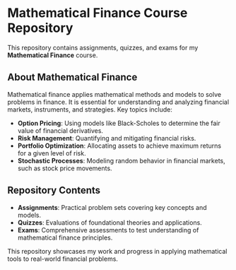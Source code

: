 # Mathematical Finance Course Repository  

This repository contains assignments, quizzes, and exams for my **Mathematical Finance** course.  

## About Mathematical Finance  
Mathematical finance applies mathematical methods and models to solve problems in finance. It is essential for understanding and analyzing financial markets, instruments, and strategies. Key topics include:  
- **Option Pricing**: Using models like Black-Scholes to determine the fair value of financial derivatives.  
- **Risk Management**: Quantifying and mitigating financial risks.  
- **Portfolio Optimization**: Allocating assets to achieve maximum returns for a given level of risk.  
- **Stochastic Processes**: Modeling random behavior in financial markets, such as stock price movements.  

## Repository Contents  
- **Assignments**: Practical problem sets covering key concepts and models.  
- **Quizzes**: Evaluations of foundational theories and applications.  
- **Exams**: Comprehensive assessments to test understanding of mathematical finance principles.  

This repository showcases my work and progress in applying mathematical tools to real-world financial problems.  
